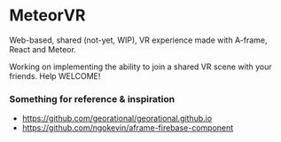# MeteorVR
Web-based, shared (not-yet, WIP), VR experience made with A-frame, React and Meteor.

Working on implementing the ability to join a shared VR scene with your friends. Help WELCOME!

### Something for reference & inspiration

* https://github.com/georational/georational.github.io
* https://github.com/ngokevin/aframe-firebase-component
